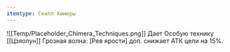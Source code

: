 ```yaml
---
itemtype: Скилл Химеры
---
```

![[Temp/Placeholder_Chimera_Techniques.png]]
Дает Особую технику [[Цзяолун]] Грозная волна: [Рев ярости] доп. снижает АТК цели на 15%.
